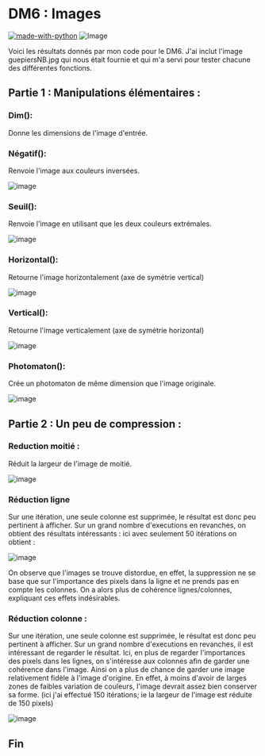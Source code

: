 # DM6 : Images

[![made-with-python](https://img.shields.io/badge/Made%20with-Python-1f425f.svg)](https://www.python.org/)
![Image](https://img.shields.io/cocoapods/l/I?color=%230ca6e8)

Voici les résultats donnés par mon code pour le DM6. J'ai inclut l'image guepiersNB.jpg qui nous était fournie et qui m'a servi pour tester chacune des différentes fonctions.

## Partie 1 : Manipulations élémentaires :

### Dim():

Donne les dimensions de l'image d'entrée.

### Négatif():

Renvoie l'image aux couleurs inversées.

![image](https://user-images.githubusercontent.com/80790213/170669889-74d55f7a-9a34-4805-9851-45797975f91f.png)

### Seuil():

Renvoie l'image en utilisant que les deux couleurs extrémales.

![image](https://media.discordapp.net/attachments/914515328510353458/979673495208362025/unknown.png)

### Horizontal():

Retourne l'image horizontalement (axe de symétrie vertical)

![image](https://media.discordapp.net/attachments/914515328510353458/979673827065876490/unknown.png)

### Vertical():

Retourne l'image verticalement (axe de symétrie horizontal)

![image](https://media.discordapp.net/attachments/914515328510353458/979674178615672852/unknown.png)

### Photomaton():

Crée un photomaton de même dimension que l'image originale.

![image](https://media.discordapp.net/attachments/914515328510353458/979674479082995732/unknown.png)


## Partie 2 : Un peu de compression :

### Reduction moitié :

Réduit la largeur de l'image de moitié.

![image](https://media.discordapp.net/attachments/914515328510353458/979675236943417364/unknown.png)

### Réduction ligne

Sur une itération, une seule colonne est supprimée, le résultat est donc peu pertinent à afficher. Sur un grand nombre d'executions en revanches, on obtient des résultats intéressants : ici avec seulement 50 itérations on obtient :

![image](https://media.discordapp.net/attachments/914515328510353458/979676307396898877/unknown.png)

On observe que l'images se trouve distordue, en effet, la suppression ne se base que sur l'importance des pixels dans la ligne et ne prends pas en compte les colonnes. On a alors plus de cohérence lignes/colonnes, expliquant ces effets indésirables.

### Réduction colonne :

Sur une itération, une seule colonne est supprimée, le résultat est donc peu pertinent à afficher. Sur un grand nombre d'executions en revanches, il est intéressant de regarder le résultat. Ici, en plus de regarder l'importances des pixels dans les lignes, on s'intéresse aux colonnes afin de garder une cohérence dans l'image. Ainsi on a plus de chance de garder une image relativement fidèle à l'image d'origine. En effet, à moins d'avoir de larges zones de faibles variation de couleurs, l'image devrait assez bien conserver sa forme. (ici j'ai effectué 150 itérations; ie la largeur de l'image est réduite de 150 pixels)

![image](https://media.discordapp.net/attachments/914515328510353458/979677260913213480/unknown.png)

## Fin
